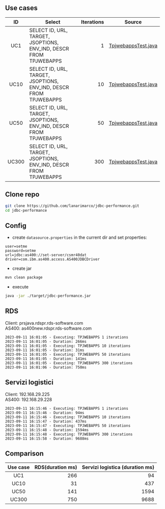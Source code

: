 
## Use cases
| ID       | Select                                                            | Iterations | Source                                                                                     |
|:--------:|-------------------------------------------------------------------|-----------:|--------------------------------------------------------------------------------------------|
|   UC1    | SELECT ID, URL, TARGET, JSOPTIONS, ENV_IND, DESCR FROM TPJWEBAPPS |          1 | [TpjwebappsTest.java](src/main/java/com/rds_software/jdbc/performance/TpjwebappsTest.java) |
|   UC10   | SELECT ID, URL, TARGET, JSOPTIONS, ENV_IND, DESCR FROM TPJWEBAPPS |         10 | [TpjwebappsTest.java](src/main/java/com/rds_software/jdbc/performance/TpjwebappsTest.java) |
|   UC50   | SELECT ID, URL, TARGET, JSOPTIONS, ENV_IND, DESCR FROM TPJWEBAPPS |         50 | [TpjwebappsTest.java](src/main/java/com/rds_software/jdbc/performance/TpjwebappsTest.java) |
|  UC300   | SELECT ID, URL, TARGET, JSOPTIONS, ENV_IND, DESCR FROM TPJWEBAPPS |        300 | [TpjwebappsTest.java](src/main/java/com/rds_software/jdbc/performance/TpjwebappsTest.java) |

## Clone repo

```sh
git clone https://github.com/lanarimarco/jdbc-performance.git 
cd jdbc-performance
```

## Config

- create `datasource.properties` in the current dir and set properties:
```properties
user=setme
password=setme
url=jdbc:as400://set-server/csmr40dat
driver=com.ibm.as400.access.AS400JDBCDriver
```

- create jar
```sh
mvn clean package
```

- execute
```sh
java -jar ./target/jdbc-performance.jar
```

## RDS
Client: prsjava.rdspr.rds-software.com  
AS400: as400new.rdspr.rds-software.com  
```
2023-09-11 16:01:05 - Executing: TPJWEBAPPS 1 iterations
2023-09-11 16:01:05 - Duration: 266ms
2023-09-11 16:01:05 - Executing: TPJWEBAPPS 10 iterations
2023-09-11 16:01:05 - Duration: 31ms
2023-09-11 16:01:05 - Executing: TPJWEBAPPS 50 iterations
2023-09-11 16:01:05 - Duration: 141ms
2023-09-11 16:01:05 - Executing: TPJWEBAPPS 300 iterations
2023-09-11 16:01:06 - Duration: 750ms
```

## Servizi logistici
Client: 192.168.29.225  
AS400: 192.168.29.228  
```
2023-09-11 16:15:46 - Executing: TPJWEBAPPS 1 iterations
2023-09-11 16:15:46 - Duration: 94ms
2023-09-11 16:15:46 - Executing: TPJWEBAPPS 10 iterations
2023-09-11 16:15:47 - Duration: 437ms
2023-09-11 16:15:47 - Executing: TPJWEBAPPS 50 iterations
2023-09-11 16:15:48 - Duration: 1594ms
2023-09-11 16:15:48 - Executing: TPJWEBAPPS 300 iterations
2023-09-11 16:15:58 - Duration: 9688ms
```

## Comparison

| Use case | RDS(duration ms) | Servizi logistica (duration ms) |
|:--------:|-----------------:|--------------------------------:|
|   UC1    |              266 |                              94 |
|   UC10   |               31 |                             437 |
|   UC50   |              141 |                            1594 |
|  UC300   |              750 |                            9688 |

